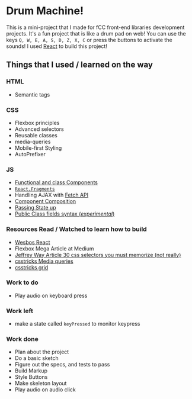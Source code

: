 # Drum Machine!

This is a mini-project that I made for fCC front-end libraries development projects. It's a fun project that is like a drum pad on web! You can use the keys `Q, W, E, A, S, D, Z, X, C` or press the buttons to activate the sounds! I used [React](https://reactjs.org/) to build this project!

## Things that I used / learned on the way

### HTML

- Semantic tags

### CSS

- Flexbox principles
- Advanced selectors
- Reusable classes
- media-queries
- Mobile-first Styling
- AutoPrefixer

### JS

- [Functional and class Components](https://reactjs.org/docs/components-and-props.html#functional-and-class-components)
- [`React.Fragments`](https://reactjs.org/docs/fragments.html)
- Handling AJAX with [Fetch API](https://developers.google.com/web/updates/2015/03/introduction-to-fetch)
- [Component Composition](https://reactjs.org/docs/components-and-props.html#composing-components)
- [Passing State up](https://reactjs.org/docs/lifting-state-up.html)
- [Public Class fields syntax (_experimental_)](https://babeljs.io/docs/en/babel-plugin-transform-class-properties/)

### Resources Read / Watched to learn how to build

- [Wesbos React](https://reactforbeginners.com/)
- Flexbox Mega Article at Medium
- [Jeffrey Way Article 30 css selectors you must memorize (not really)](https://code.tutsplus.com/tutorials/the-30-css-selectors-you-must-memorize--net-16048)
- [csstricks Media queries](https://css-tricks.com/snippets/css/media-queries-for-standard-devices/)
- [csstricks grid](https://css-tricks.com/snippets/css/complete-guide-grid/)

### Work to do

- Play audio on keyboard press

### Work left

- make a state called `keyPressed` to monitor keypress

### Work done

- Plan about the project
- Do a basic sketch
- Figure out the specs, and tests to pass
- Build Markup
- Style Buttons
- Make skeleton layout
- Play audio on audio click
